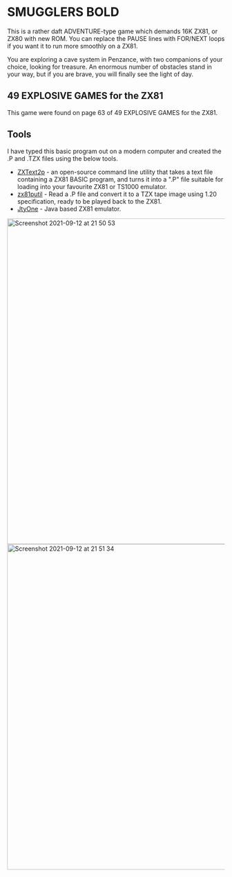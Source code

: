 # SMUGGLERS BOLD

This is a rather daft ADVENTURE-type game which demands 16K ZX81, or ZX80 with new ROM. You can replace the PAUSE lines with FOR/NEXT loops if you want it to run more smoothly on a ZX81.

You are exploring a cave system in Penzance, with two companions of your choice, looking for treasure. An enormous number of obstacles stand in your way, but if you are brave, you will finally see the light of day.


## 49 EXPLOSIVE GAMES for the ZX81
This game were found on page 63 of 49 EXPLOSIVE GAMES for the ZX81.

## Tools
I have typed this basic program out on a modern computer and created the .P and .TZX files using the below tools.
* [ZXText2p](http://freestuff.grok.co.uk/zxtext2p/index.html) - an open-source command line utility that takes a text file containing a ZX81 BASIC program, and turns it into a ".P" file suitable for loading into your favourite ZX81 or TS1000 emulator.
* [zx81putil](https://github.com/mcleod-ideafix/zx81putil) - Read a .P file and convert it to a TZX tape image using 1.20 specification, ready to be played back to the ZX81.
* [JtyOne](http://www.zx81stuff.org.uk/zx81/jtyone.html) - Java based ZX81 emulator.


<img width="752" alt="Screenshot 2021-09-12 at 21 50 53" src="https://user-images.githubusercontent.com/2756871/133000916-1280d4cf-7f95-4b12-ab60-afe5384ae0f2.png">
<img width="752" alt="Screenshot 2021-09-12 at 21 51 34" src="https://user-images.githubusercontent.com/2756871/133000922-c156b6b3-a6b3-4506-af3c-88aa83c259b4.png">


